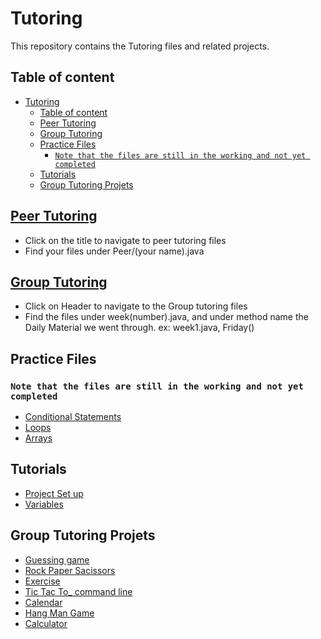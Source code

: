 # Tutoring

This repository contains the Tutoring files and related projects.

## Table of content

- [Tutoring](#tutoring)
  - [Table of content](#table-of-content)
  - [Peer Tutoring](#peer-tutoring)
  - [Group Tutoring](#group-tutoring)
  - [Practice Files](#practice-files)
    - [`Note that the files are still in the working and not yet completed`](#note-that-the-files-are-still-in-the-working-and-not-yet-completed)
  - [Tutorials](#tutorials)
  - [Group Tutoring Projets](#group-tutoring-projets)

## [Peer Tutoring](https://github.com/REAPERali00/Tutoring/tree/main/Tutoring/src/Peer)

- Click on the title to navigate to peer tutoring files
- Find your files under Peer/(your name).java

## [Group Tutoring](https://github.com/REAPERali00/Tutoring/tree/main/Tutoring/src/Winter2023)

- Click on Header to navigate to the Group tutoring files
- Find the files under week(number).java, and under method name the Daily Material we went through. ex: week1.java, Friday()

## Practice Files

### `Note that the files are still in the working and not yet completed`

- [Conditional Statements](https://github.com/REAPERali00/Tutoring/blob/main/Tutoring/src/Practice/Conditional_statments.java)
- [Loops](https://github.com/REAPERali00/Tutoring/blob/main/Tutoring/src/Practice/Loops.java)
- [Arrays](https://github.com/REAPERali00/Tutoring/blob/main/Tutoring/src/Practice/Array_practice.java)

## Tutorials
- [Project Set up](./Tutoring/src/Tutorial/ProjectSetup.md)
- [Variables](https://github.com/REAPERali00/Tutoring/blob/main/Tutoring/src/Tutorial/Variables.java)

## Group Tutoring Projets

- [Guessing game](https://github.com/REAPERali00/Tutoring/blob/main/Tutoring/src/Weekly/Guessing_Game.java)
- [Rock Paper Sacissors](https://github.com/REAPERali00/Tutoring/blob/main/Tutoring/src/Weekly/RPS.java)
- [Exercise](https://github.com/REAPERali00/Tutoring/blob/main/Tutoring/src/Exercise/Exercise.java)
- [Tic Tac To\_ command line](https://github.com/REAPERali00/Tutoring/blob/main/Tutoring/src/TicTacToe/TicTacToe.java)
- [Calendar](https://github.com/REAPERali00/Tutoring/tree/main/Calendar/src/Calendar)
- [Hang Man Game](https://github.com/REAPERali00/Tutoring/blob/main/Hangman/src/HangMan.java)
- [Calculator](https://github.com/REAPERali00/Tutoring/blob/main/Tutoring/src/Calculator/Calculator.java)